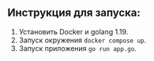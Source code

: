 ## Инструкция для запуска:

1) Установить Docker и golang 1.19.
2) Запуск окружения `docker compose up`.
3) Запуск приложения `go run app.go`.